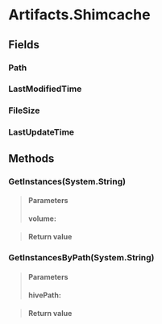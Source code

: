 ﻿


# Artifacts.Shimcache

## Fields

### Path

### LastModifiedTime

### FileSize

### LastUpdateTime

## Methods


### GetInstances(System.String)

> #### Parameters
> **volume:** 

> #### Return value
> 

### GetInstancesByPath(System.String)

> #### Parameters
> **hivePath:** 

> #### Return value
> 